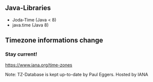 ## Java-Libraries

* Joda-Time (Java < 8)
* java.time (Java 8)




## Timezone informations change

### Stay current!<!-- .element: class="fragment" -->

https://www.iana.org/time-zones<!-- .element: class="fragment" -->

Note: TZ-Database is kept up-to-date by Paul Eggers. Hosted by IANA
